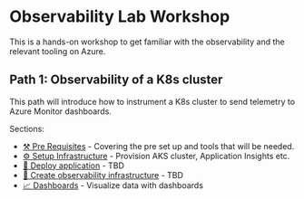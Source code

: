 # Observability Lab Workshop

This is a hands-on workshop to get familiar with the observability and the relevant tooling on Azure.

## Path 1: Observability of a K8s cluster

This path will introduce how to instrument a K8s cluster to send telemetry to Azure Monitor dashboards.

Sections:

- [⚒️ Pre Requisites](./00-pre-requisite/README.md) -  Covering the pre set up and tools that will be
  needed.
- [⚙️ Setup Infrastructure](./01-setup-infrastructure/README.md) - Provision AKS cluster, Application Insights etc.
- [🧩 Deploy application](./02-deploy-application/README.md) - TBD
- [🔎 Create observability infrastructure](./03-create-observability-infrastructure/README.md) - TBD
- [📈 Dashboards](./04-dashboards/README.md) - Visualize data with dashboards
